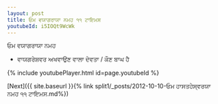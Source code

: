 ```yaml
---
layout: post
title: ਓਮ ਵਯਾਗਰਾਯਾ ਨਮਹ ੧੧ ਟਾਇਮਸ
youtubeId: i5IOQt9WcWk
---
```

 
 
 ਓਮ ਵਯਾਗਰਾਯਾ ਨਮਹ  
 
 -  ਵਾਯਗਰੇਸ਼ਵਰ ਅਖਵਾਉਣ ਵਾਲਾ ਦੇਵਤਾ / ਕੌਣ ਬਾਘ ਹੈ 
 
  
 
  
 
 
 
 
 
 


{% include youtubePlayer.html id=page.youtubeId %}
 
[Next]({{ site.baseurl }}{% link  split1/_posts/2012-10-10-ਓਮ ਹਾਸਤਹੇਸ੍ਵਰਯਾ ਨਮਹ ੧੧ ਟਾਇਮਸ.md%})
 
